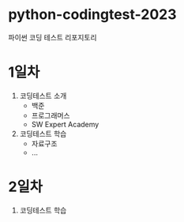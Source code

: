 # python-codingtest-2023
파이썬 코딩 테스트 리포지토리

# 1일차
1. 코딩테스트 소개
    - 백준
    - 프로그래머스
    - SW Expert Academy
2. 코딩테스트 학습
    - 자료구조
    - ...

# 2일차
1. 코딩테스트 학습